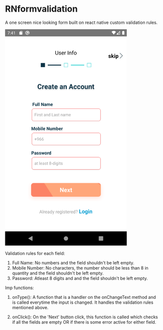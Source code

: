 # RNformvalidation
A one screen nice looking form built on react native custom validation rules.

<img src="./imgs/screen_screenshot.png" alt="screenshot of the react native form screen" width="400"/>


Validation rules for each field:

1. Full Name: No numbers and the field shouldn't be left empty.
2. Mobile Number: No characters, the number should be less than 8 in quantity and the field shouldn't be left empty.
3. Password: Atleast 8 digits and and the field shouldn't be left empty.


Imp functions:

1. onType(): A function that is a handler on the onChangeText method and is called everytime the input is changed. It handles the validation rules mentioned above.

2. onClick(): On the 'Next' button click, this function is called which checks if all the fields are empty OR if there is some error active for either field.
